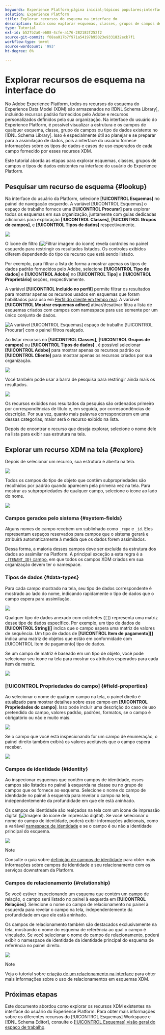 ```yaml
---
keywords: Experience Platform;página inicial;tópicos populares;interface do usuário;XDM;sistema XDM;modelo de dados de experiência;modelo de dados de experiência;modelo de dados de experiência;modelo de dados;modelo de dados;explorar;classe;grupo de campos;tipo de dados;esquema;
solution: Experience Platform
title: Explorar recursos do esquema na interface do
description: Saiba como explorar esquemas, classes, grupos de campos de esquema e tipos de dados existentes na interface do usuário do Experience Platform.
type: Tutorial
exl-id: b527b2a0-e688-4cfe-a176-282182f252f2
source-git-commit: f08aa017b7f971a54197b95023e9331832ecb7f1
workflow-type: tm+mt
source-wordcount: '993'
ht-degree: 0%

---
```


# Explorar recursos de esquema na interface do

No Adobe Experience Platform, todos os recursos do esquema do Experience Data Model (XDM) são armazenados no [!DNL Schema Library], incluindo recursos padrão fornecidos pelo Adobe e recursos personalizados definidos pela sua organização. Na interface do usuário do Experience Platform, é possível visualizar a estrutura e os campos de qualquer esquema, classe, grupo de campos ou tipo de dados existente no [!DNL Schema Library]. Isso é especialmente útil ao planejar e se preparar para a assimilação de dados, pois a interface do usuário fornece informações sobre os tipos de dados e casos de uso esperados de cada campo fornecido por esses recursos XDM.

Este tutorial aborda as etapas para explorar esquemas, classes, grupos de campos e tipos de dados existentes na interface do usuário do Experience Platform.

## Pesquisar um recurso de esquema {#lookup}

Na interface do usuário da Platform, selecione **[!UICONTROL Esquemas]** no painel de navegação esquerdo. A variável [!UICONTROL Esquemas] o espaço de trabalho fornece uma **[!UICONTROL Procurar]** para explorar todos os esquemas em sua organização, juntamente com guias dedicadas adicionais para exploração **[!UICONTROL Classes]**, **[!UICONTROL Grupos de campos]**, e **[!UICONTROL Tipos de dados]** respectivamente.

![](../images/ui/explore/tabs.png)

O ícone de filtro (![Filtrar imagem do ícone](../images/ui/explore/icon.png)) revela controles no painel esquerdo para restringir os resultados listados. Os controles exibidos diferem dependendo do tipo de recurso que está sendo listado.

Por exemplo, para filtrar a lista de forma a mostrar apenas os tipos de dados padrão fornecidos pelo Adobe, selecione **[!UICONTROL Tipo de dados]** e **[!UICONTROL Adobe]** no **[!UICONTROL Tipo]** e **[!UICONTROL Proprietário]** seções, respectivamente.

A variável **[!UICONTROL Incluído no perfil]** permite filtrar os resultados para mostrar apenas os recursos usados em esquemas que foram habilitados para uso em [Perfil do cliente em tempo real](../../profile/home.md). A variável **[!UICONTROL Mostrar esquemas adhoc]** ativar/desativar filtra a lista de esquemas criados com campos com namespace para uso somente por um único conjunto de dados.

![A variável [!UICONTROL Esquemas] espaço de trabalho [!UICONTROL Procurar] com o painel filtros realçado.](../images/ui/explore/filter.png)

Ao listar recursos no **[!UICONTROL Classes]**, **[!UICONTROL Grupos de campos]** ou **[!UICONTROL Tipos de dados]** , é possível selecionar **[!UICONTROL Adobe]** para mostrar apenas os recursos padrão ou **[!UICONTROL Cliente]** para mostrar apenas os recursos criados por sua organização.

![](../images/ui/explore/filter-data-type.png)

Você também pode usar a barra de pesquisa para restringir ainda mais os resultados.

![](../images/ui/explore/search.png)

Os recursos exibidos nos resultados da pesquisa são ordenados primeiro por correspondências de título e, em seguida, por correspondências de descrição. Por sua vez, quanto mais palavras corresponderem em uma dessas categorias, maior será o recurso exibido na lista.

Depois de encontrar o recurso que deseja explorar, selecione o nome dele na lista para exibir sua estrutura na tela.

## Explorar um recurso XDM na tela {#explore}

Depois de selecionar um recurso, sua estrutura é aberta na tela.

![](../images/ui/explore/canvas.png)

Todos os campos do tipo de objeto que contêm subpropriedades são recolhidos por padrão quando aparecem pela primeira vez na tela. Para mostrar as subpropriedades de qualquer campo, selecione o ícone ao lado do nome.

![](../images/ui/explore/field-expand.png)

### Campos gerados pelo sistema {#system-fields}

Alguns nomes de campo recebem um sublinhado como `_repo` e `_id`. Eles representam espaços reservados para campos que o sistema gerará e atribuirá automaticamente à medida que os dados forem assimilados.

Dessa forma, a maioria desses campos deve ser excluída da estrutura dos dados ao assimilar na Platform. A principal exceção a esta regra é a [`_{TENANT_ID}` campo](../api/getting-started.md#know-your-tenant_id), em que todos os campos XDM criados em sua organização devem ter o namespace.

### Tipos de dados {#data-types}

Para cada campo mostrado na tela, seu tipo de dados correspondente é mostrado ao lado do nome, indicando rapidamente o tipo de dados que o campo espera para assimilação.

![](../images/ui/explore/data-types.png)

Qualquer tipo de dados anexado com colchetes (`[]`) representa uma matriz desse tipo de dados específico. Por exemplo, um tipo de dados de **[!UICONTROL String]\[]** indica que o campo espera uma matriz de valores de sequência. Um tipo de dados de **[!UICONTROL Item de pagamento]\[]** indica uma matriz de objetos que estão em conformidade com [!UICONTROL Item de pagamento] tipo de dados.

Se um campo de matriz é baseado em um tipo de objeto, você pode selecionar seu ícone na tela para mostrar os atributos esperados para cada item de matriz.

![](../images/ui/explore/array-type.png)

### [!UICONTROL Propriedades do campo] {#field-properties}

Ao selecionar o nome de qualquer campo na tela, o painel direito é atualizado para mostrar detalhes sobre esse campo em **[!UICONTROL Propriedades do campo]**. Isso pode incluir uma descrição do caso de uso pretendido do campo, valores padrão, padrões, formatos, se o campo é obrigatório ou não e muito mais.

![](../images/ui/explore/field-properties.png)

Se o campo que você está inspecionando for um campo de enumeração, o painel direito também exibirá os valores aceitáveis que o campo espera receber.

![](../images/ui/explore/enum-field.png)

### Campos de identidade {#identity}

Ao inspecionar esquemas que contêm campos de identidade, esses campos são listados no painel à esquerda na classe ou no grupo de campos que os fornece ao esquema. Selecione o nome do campo de identidade no painel à esquerda para revelar o campo na tela, independentemente da profundidade em que ele está aninhado.

Os campos de identidade são realçados na tela com um ícone de impressão digital (![Imagem do ícone de impressão digital](../images/ui/explore/identity-symbol.png)). Se você selecionar o nome do campo de identidade, poderá exibir informações adicionais, como a variável [namespace de identidade](../../identity-service/namespaces.md) e se o campo é ou não a identidade principal do esquema.

![](../images/ui/explore/identity-field.png)

>[!NOTE]
>
>Consulte o guia sobre [definição de campos de identidade](./fields/identity.md) para obter mais informações sobre campos de identidade e seu relacionamento com os serviços downstream da Platform.

### Campos de relacionamento {#relationship}

Se você estiver inspecionando um esquema que contém um campo de relação, o campo será listado no painel à esquerda em **[!UICONTROL Relações]**. Selecione o nome do campo de relacionamento no painel à esquerda para revelar o campo na tela, independentemente da profundidade em que ele está aninhado.

Os campos de relacionamento também são destacados exclusivamente na tela, mostrando o nome do esquema de referência ao qual o campo é vinculado. Se você selecionar o nome do campo de relacionamento, poderá exibir o namespace de identidade da identidade principal do esquema de referência no painel direito.

![](../images/ui/explore/relationship-field.png)

>[!NOTE]
>
>Veja o tutorial sobre [criação de um relacionamento na interface](../tutorials/relationship-ui.md) para obter mais informações sobre o uso de relacionamentos em esquemas XDM.

## Próximas etapas

Este documento abordou como explorar os recursos XDM existentes na interface do usuário do Experience Platform. Para obter mais informações sobre os diferentes recursos do [!UICONTROL Esquemas] Workspace e [!DNL Schema Editor], consulte o [[!UICONTROL Esquemas] visão geral do espaço de trabalho](./overview.md).
